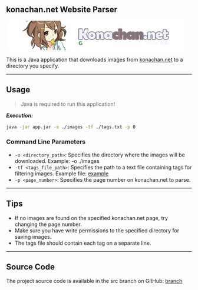 ## konachan.net Website Parser

![Preview site](./data/header.png)

This is a Java application that downloads images from [konachan.net](https://konachan.net) to a directory you specify.

___

## Usage

> Java is required to run this application!

***Execution:***

```bash
java -jar app.jar -o ./images -tf ./tags.txt -p 0
```

### Command Line Parameters

* `-o <directory_path>`: Specifies the directory where the images will be downloaded. Example: -o ./images
* `-tf <tags_file_path>`: Specifies the path to a text file containing tags for filtering images. Example file: [example](./data/example_tag.txt)
* `-p <page_number>`: Specifies the page number on konachan.net to parse.

___

## Tips

* If no images are found on the specified konachan.net page, try changing the page number.
* Make sure you have write permissions to the specified directory for saving images.
* The tags file should contain each tag on a separate line.

___

## Source Code

The project source code is available in the src branch on GitHub: [branch](https://github.com/Borukofu/downloader-image-from-konachan.net/tree/src)